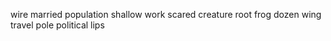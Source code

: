 wire married population shallow work scared creature root frog dozen wing travel pole political lips